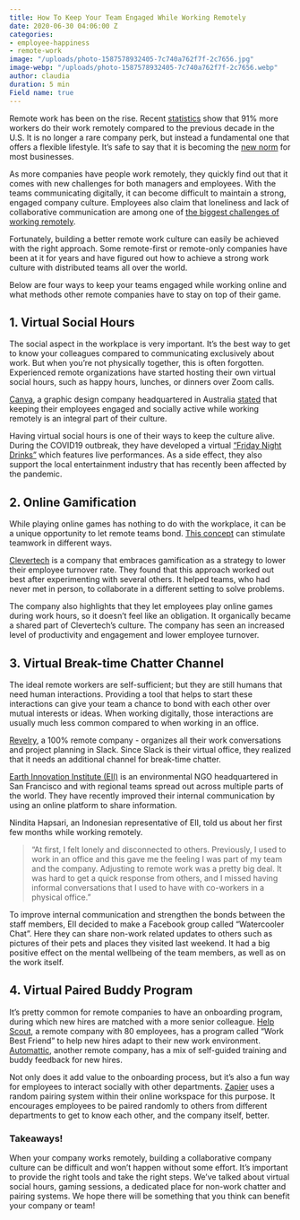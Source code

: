 ```yaml
---
title: How To Keep Your Team Engaged While Working Remotely
date: 2020-06-30 04:06:00 Z
categories:
- employee-happiness
- remote-work
image: "/uploads/photo-1587578932405-7c740a762f7f-2c7656.jpg"
image-webp: "/uploads/photo-1587578932405-7c740a762f7f-2c7656.webp"
author: claudia
duration: 5 min
Field name: true
---
```


Remote work has been on the rise. Recent [statistics](https://www.flexjobs.com/blog/post/remote-work-statistics/) show that 91% more workers do their work remotely compared to the previous decade in the U.S. It is no longer a rare company perk, but instead a fundamental one that offers a flexible lifestyle. It’s safe to say that it is becoming the [new norm](https://remote.co/proof-remote-work-becoming-norm/) for most businesses.

<!--more-->

As more companies have people work remotely, they quickly find out that it comes with new challenges for both managers and employees. With the teams communicating digitally, it can become difficult to maintain a strong, engaged company culture. Employees also claim that loneliness and lack of collaborative communication are among one of [the biggest challenges of working remotely](https://buffer.com/state-of-remote-work-2019).

Fortunately, building a better remote work culture can easily be achieved with the right approach. Some remote-first or remote-only companies have been at it for years and have figured out how to achieve a strong work culture with distributed teams all over the world.

Below are four ways to keep your teams engaged while working online and what methods other remote companies have to stay on top of their game.

## 1. Virtual Social Hours

The social aspect in the workplace is very important. It’s the best way to get to know your colleagues compared to communicating exclusively about work. But when you’re not physically together, this is often forgotten. Experienced remote organizations have started hosting their own virtual social hours, such as happy hours, lunches, or dinners over Zoom calls.

[Canva](https://www.linkedin.com/company/canva/?originalSubdomain=au), a graphic design company headquartered in Australia [stated](https://medium.com/canva/how-were-maintaining-canva-s-culture-remotely-d0a9fb25dd4d) that keeping their employees engaged and socially active while working remotely is an integral part of their culture.

Having virtual social hours is one of their ways to keep the culture alive. During the COVID19 outbreak, they have developed a virtual [“Friday Night Drinks”](https://medium.com/canva/how-were-maintaining-canva-s-culture-remotely-d0a9fb25dd4d) which features live performances. As a side effect, they also support the local entertainment industry that has recently been affected by the pandemic.

##  2. Online Gamification

While playing online games has nothing to do with the workplace, it can be a unique opportunity to let remote teams bond. [This concept](https://hbr.org/2019/02/ideas-for-helping-remote-colleagues-bond) can stimulate teamwork in different ways.


[Clevertech](https://hbr.org/2019/02/ideas-for-helping-remote-colleagues-bond) is a company that embraces gamification as a strategy to lower their employee turnover rate. They found that this approach worked out best after experimenting with several others. It helped teams, who had never met in person, to collaborate in a different setting to solve problems.

The company also highlights that they let employees play online games during work hours, so it doesn’t feel like an obligation. It organically became a shared part of Clevertech’s culture. The company has seen an increased level of productivity and engagement and lower employee turnover.

##  3. Virtual Break-time Chatter Channel

The ideal remote workers are self-sufficient; but they are still humans that need human interactions. Providing a tool that helps to start these interactions can give your team a chance to bond with each other over mutual interests or ideas. When working digitally, those interactions are usually much less common compared to when working in an office.

[Revelry](https://revelry.co/watercooler-channel/), a 100% remote company - organizes all their work conversations and project planning in Slack. Since Slack is their virtual office, they realized that it needs an additional channel for break-time chatter.

[Earth Innovation Institute (EII)](https://www.linkedin.com/company/earth-innovation-institute/) is an environmental NGO headquartered in San Francisco and with regional teams spread out across multiple parts of the world. They have recently improved their internal communication by using an online platform to share information.

Nindita Hapsari, an Indonesian representative of EII, told us about her first few months while working remotely.

> “At first, I felt lonely and disconnected to others. Previously, I used to work in an office and this gave me the feeling I was part of my team and the company. Adjusting to remote work was a pretty big deal. It was hard to get a quick response from others, and I missed having informal conversations that I used to have with co-workers in a physical office.”

To improve internal communication and strengthen the bonds between the staff members, EII decided to make a Facebook group called “Watercooler Chat”. Here they can share non-work related updates to others such as pictures of their pets and places they visited last weekend. It had a big positive effect on the mental wellbeing of the team members, as well as on the work itself.

##  4. Virtual Paired Buddy Program

It’s pretty common for remote companies to have an onboarding program, during which new hires are matched with a more senior colleague. [Help Scout](https://www.helpscout.com/blog/employee-onboarding/), a remote company with 80 employees, has a program called “Work Best Friend” to help new hires adapt to their new work environment. [Automattic](https://automattic.com/), another remote company, has a mix of self-guided training and buddy feedback for new hires.

Not only does it add value to the onboarding process, but it’s also a fun way for employees to interact socially with other departments. [Zapier](https://zapier.com/learn/remote-work/how-build-culture-remote-team/) uses a random pairing system within their online workspace for this purpose. It encourages employees to be paired randomly to others from different departments to get to know each other, and the company itself, better.

###  Takeaways!

When your company works remotely, building a collaborative company culture can be difficult and won’t happen without some effort. It’s important to provide the right tools and take the right steps. We’ve talked about virtual social hours, gaming sessions, a dedicated place for non-work chatter and pairing systems. We hope there will be something that you think can benefit your company or team!
